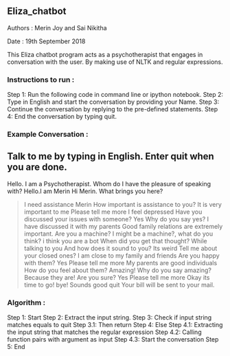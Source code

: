 ## Eliza_chatbot

Authors : Merin Joy and Sai Nikitha

Date : 19th September 2018

This Eliza chatbot program acts as a psychotherapist that engages in conversation with the user. By making use of NLTK and regular expressions.


### Instructions to run :

Step 1: Run the following code in command line or ipython notebook.
Step 2: Type in English and start the conversation by providing your Name.
Step 3: Continue the conversation by replying to the pre-defined statements.
Step 4: End the conversation by typing quit.


### Example Conversation :


Talk to me by typing in English. Enter quit when you are done.
--------------------------------------------------------------
Hello. I am a Psychotherapist. Whom do I have the pleasure of speaking with?
Hello.I am Merin
Hi  Merin. What brings you here?
>I need assistance
 Merin How important is assistance to you?
>It is very important to me
Please tell me more
>I feel depressed
Have you discussed your issues with someone?
>Yes
Why do you say yes?
>I have discussed it with my parents
Good family relations are extremely important.
>Are you a machine?
I might be a machine?, what do you think?
>i think you are a bot
When did you get that thought?
>While talking to you
And how does it sound to you?
>Its weird
Tell me about your closed ones?
>I am close to my family and friends
Are you happy with them?
>Yes
Please tell me more
>My parents are good individuals
How do you feel about them?
>Amazing!
Why do you say amazing?
>Because they are!
Are you sure?
>Yes
Please tell me more
>Okay its time to go! bye!
Sounds good
>quit
Your bill will be sent to your mail.


### Algorithm :

Step 1: Start
Step 2: Extract the input string.
Step 3: Check if input string matches equals to quit
    Step 3.1: Then return
Step 4: Else
    Step 4.1: Extracting the input string that matches the regular expression
    Step 4.2: Calling function pairs with argument as input
    Step 4.3: Start the conversation
Step 5: End

